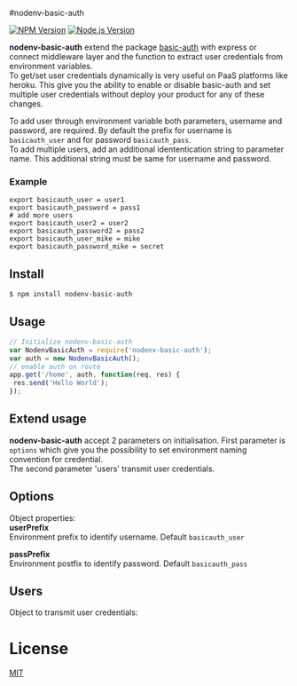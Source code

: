 #nodenv-basic-auth

[![NPM Version][npm-image]][npm-url]
[![Node.js Version][node-version-image]][node-version-url]

**nodenv-basic-auth** extend the package [basic-auth](https://www.npmjs.com/package/basic-auth) with express or connect middleware layer 
and the function to extract user credentials from environment variables.     
To get/set user credentials dynamically is very useful on PaaS platforms like heroku. This give you the ability to 
enable or disable basic-auth and set multiple user credentials without deploy your product for any of these changes.

To add user through environment variable both parameters, username and password, are required. 
By default the prefix for username is `basicauth_user` and for password `basicauth_pass`.    
To add multiple users, add an additional idententication string to parameter name. This additional string 
must be same for username and password. 

### Example
```shell
export basicauth_user = user1
export basicauth_password = pass1
# add more users
export basicauth_user2 = user2
export basicauth_password2 = pass2
export basicauth_user_mike = mike
export basicauth_password_mike = secret
```

## Install
    $ npm install nodenv-basic-auth
    
## Usage
```js
// Initialize nodenv-basic-auth
var NodenvBasicAuth = require('nodenv-basic-auth');
var auth = new NodenvBasicAuth();
// enable auth on route
app.get('/home', auth, function(req, res) {
 res.send('Hello World');
});
```

## Extend usage
**nodenv-basic-auth** accept 2 parameters on initialisation. First parameter is ```options``` which give you the 
possibility to set environment naming convention for credential.   
The second parameter 'users' transmit user credentials.

## Options
Object properties:    
**userPrefix**    
Environment prefix to identify username.  Default `basicauth_user`
    
**passPrefix**    
Environment postfix to identify password. Default `basicauth_pass`

## Users
Object to transmit user credentials:

# License

[MIT](LICENSE)

[npm-image]: https://img.shields.io/npm/v/nodenv-basic-auth.svg
[npm-url]: https://npmjs.org/package/nodenv-basic-auth
[node-version-image]: https://img.shields.io/node/v/nodenv-basic-auth.svg
[node-version-url]: http://nodejs.org/download/